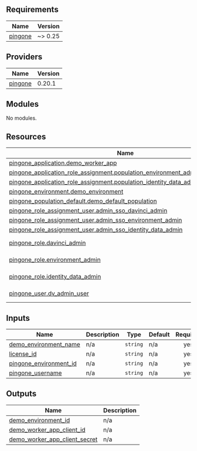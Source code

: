 <!-- BEGIN_TF_DOCS -->
## Requirements

| Name | Version |
|------|---------|
| <a name="requirement_pingone"></a> [pingone](#requirement\_pingone) | ~> 0.25 |

## Providers

| Name | Version |
|------|---------|
| <a name="provider_pingone"></a> [pingone](#provider\_pingone) | 0.20.1 |

## Modules

No modules.

## Resources

| Name | Type |
|------|------|
| [pingone_application.demo_worker_app](https://registry.terraform.io/providers/pingidentity/pingone/latest/docs/resources/application) | resource |
| [pingone_application_role_assignment.population_environment_admin_to_application](https://registry.terraform.io/providers/pingidentity/pingone/latest/docs/resources/application_role_assignment) | resource |
| [pingone_application_role_assignment.population_identity_data_admin_to_application](https://registry.terraform.io/providers/pingidentity/pingone/latest/docs/resources/application_role_assignment) | resource |
| [pingone_environment.demo_environment](https://registry.terraform.io/providers/pingidentity/pingone/latest/docs/resources/environment) | resource |
| [pingone_population_default.demo_default_population](https://registry.terraform.io/providers/pingidentity/pingone/latest/docs/resources/population_default) | resource |
| [pingone_role_assignment_user.admin_sso_davinci_admin](https://registry.terraform.io/providers/pingidentity/pingone/latest/docs/resources/role_assignment_user) | resource |
| [pingone_role_assignment_user.admin_sso_environment_admin](https://registry.terraform.io/providers/pingidentity/pingone/latest/docs/resources/role_assignment_user) | resource |
| [pingone_role_assignment_user.admin_sso_identity_data_admin](https://registry.terraform.io/providers/pingidentity/pingone/latest/docs/resources/role_assignment_user) | resource |
| [pingone_role.davinci_admin](https://registry.terraform.io/providers/pingidentity/pingone/latest/docs/data-sources/role) | data source |
| [pingone_role.environment_admin](https://registry.terraform.io/providers/pingidentity/pingone/latest/docs/data-sources/role) | data source |
| [pingone_role.identity_data_admin](https://registry.terraform.io/providers/pingidentity/pingone/latest/docs/data-sources/role) | data source |
| [pingone_user.dv_admin_user](https://registry.terraform.io/providers/pingidentity/pingone/latest/docs/data-sources/user) | data source |

## Inputs

| Name | Description | Type | Default | Required |
|------|-------------|------|---------|:--------:|
| <a name="input_demo_environment_name"></a> [demo\_environment\_name](#input\_demo\_environment\_name) | n/a | `string` | n/a | yes |
| <a name="input_license_id"></a> [license\_id](#input\_license\_id) | n/a | `string` | n/a | yes |
| <a name="input_pingone_environment_id"></a> [pingone\_environment\_id](#input\_pingone\_environment\_id) | n/a | `string` | n/a | yes |
| <a name="input_pingone_username"></a> [pingone\_username](#input\_pingone\_username) | n/a | `string` | n/a | yes |

## Outputs

| Name | Description |
|------|-------------|
| <a name="output_demo_environment_id"></a> [demo\_environment\_id](#output\_demo\_environment\_id) | n/a |
| <a name="output_demo_worker_app_client_id"></a> [demo\_worker\_app\_client\_id](#output\_demo\_worker\_app\_client\_id) | n/a |
| <a name="output_demo_worker_app_client_secret"></a> [demo\_worker\_app\_client\_secret](#output\_demo\_worker\_app\_client\_secret) | n/a |
<!-- END_TF_DOCS -->